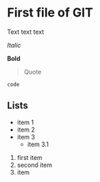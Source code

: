 # First file of GIT

Text text text

_Italic_

**Bold**

> Quote

`code`

## Lists

-   item 1
-   item 2
-   item 3
    -   item 3.1

1. first item
2. second item
3. item
